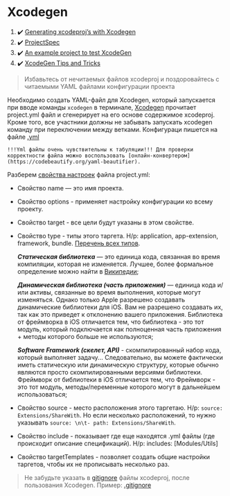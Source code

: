 # Xcodegen

1. :heavy_check_mark: [Generating xcodeproj’s with Xcodegen](https://betterprogramming.pub/generating-xcodeprojs-with-xcodegen-7d291cfc2f46)
2. :heavy_check_mark: [ProjectSpec](https://github.com/yonaskolb/XcodeGen/blob/master/Docs/ProjectSpec.md#options)
3. :heavy_check_mark: [An example project to test XcodeGen](https://github.com/fbernutz/XcodeGenExample)
4. :heavy_check_mark: [XcodeGen Tips and Tricks](https://medium.com/udemy-engineering/xcodegen-tips-and-tricks-3ad10728d8d0)

>  Избавьтесь от нечитаемых файлов xcodeproj и поздоровайтесь с читаемыми YAML файлами конфигурации проекта

 Необходимо создать YAML-файл для Xcodegen, который запускается при вводе команды `xcodegen` в терминале, [Xcodegen](https://github.com/yonaskolb/XcodeGen) прочитает project.yml файл и сгенерирует на его основе содержимое xcodeproj. Кроме того, все участники должны не забывать запускать xcodegen команду при переключении между ветками. Конфигураци пишется на файле [.yml]()

```
!!!Yml файлы очень чувствительны к табуляции!!! Для проверки корректности файла можно воспользовать [онлайн-конвертером](https://codebeautify.org/yaml-beautifier).
```

Разберем [свойства настроек](https://github.com/yonaskolb/XcodeGen/blob/master/Docs/ProjectSpec.md#options) файла project.yml: 
* Свойство name — это имя проекта. 
* Свойство options - применяет настройку конфигурации ко всему проекту. 
* Свойство target - все цели будут указаны в этом свойстве.
* Свойство type - типы этого таргета. Н/р: application, app-extension, framework, bundle. [Перечень всех типов](https://github.com/yonaskolb/XcodeGen/blob/master/Docs/ProjectSpec.md#:~:text=This%20will%20provide%20default).
 
    ***Статическая библиотека*** — это единица кода, связанная во время компиляции, которая не изменяется. Лучшее, более формальное определение можно найти в [Википедии](https://en.wikipedia.org/wiki/Static_library);
  
    ***Динамическая библиотека (часть приложения)*** — единица кода и/или активы, связанные во время выполнения, которые могут изменяться. Однако только Apple разрешено создавать динамические библиотеки для iOS. Вам не разрешено создавать их, так как это приведет к отклонению вашего приложения. Библиотека от фреймворка в iOS отличается тем, что библиотека - это тот модуль, который подключается как полноценная часть приложения + методы которого больше не используются;
  
    ***Software Framework (скелет, API)*** - скомпилированный набор кода, который выполняет задачу... Cледовательно, вы можете фактически иметь статическую или динамическую структуру, которые обычно являются просто скомпилированными версиями библиотеки. Фреймворк от библиотеки в iOS отличается тем, что Фреймворк - это тот модуль, методы/переменные которого могут в дальнейшем использоваться;
  
* Свойство source - место расположения этого таргетаю. Н/р: `source: Extensions/ShareWith`. Но если несколько расположений, то нужно указывать `source: \n\t- path: Extensions/ShareWith`.

* Свойство include - показывает где еще находятся .yml файлы (где происходит описание спецификаций). Н/р: includes: [Modules/Utils]

* Свойство targetTemplates - позволяет создать общие настройки таргетов, чтобы их не прописывать несколько раз.

> Не забудьте указать в [gitignore](https://www.atlassian.com/git/tutorials/saving-changes/gitignore) файлы xcodeproj, после пользования Xcodegen. Пример: [.gitignore](/Common/Git/.gitignore)

